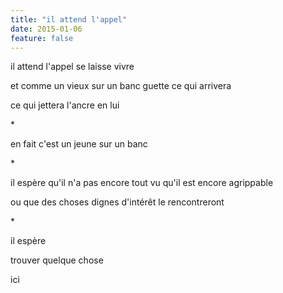 ```yaml
---
title: "il attend l'appel"
date: 2015-01-06
feature: false
---
```


il attend l'appel
se laisse vivre

et comme un vieux sur un banc
guette ce qui arrivera

ce qui jettera l'ancre en lui

\*

en fait
c'est un jeune sur un banc

\*

il espère qu'il n'a pas encore tout vu
qu'il est encore agrippable

ou que des choses dignes d'intérêt le rencontreront

\*

il espère

trouver quelque chose

ici
